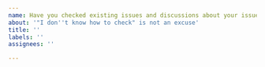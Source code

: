 ```yaml
---
name: Have you checked existing issues and discussions about your issue?
about: '"I don''t know how to check" is not an excuse'
title: ''
labels: ''
assignees: ''

---
```



